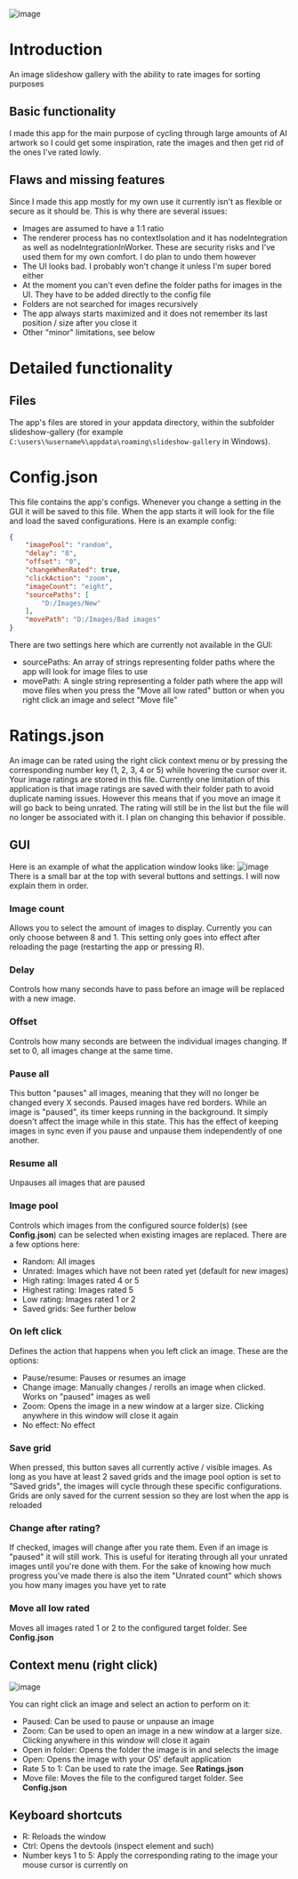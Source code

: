 ![image](https://github.com/Index154/slideshow-gallery/assets/105119758/6151281c-0270-4387-b355-f8cd36e2ae71)

# Introduction
An image slideshow gallery with the ability to rate images for sorting purposes

## Basic functionality
I made this app for the main purpose of cycling through large amounts of AI artwork so I could get some inspiration, rate the images and then get rid of the ones I've rated lowly.

## Flaws and missing features
Since I made this app mostly for my own use it currently isn't as flexible or secure as it should be. This is why there are several issues:
- Images are assumed to have a 1:1 ratio
- The renderer process has no contextIsolation and it has nodeIntegration as well as nodeIntegrationInWorker. These are security risks and I've used them for my own comfort. I do plan to undo them however
- The UI looks bad. I probably won't change it unless I'm super bored either
- At the moment you can't even define the folder paths for images in the UI. They have to be added directly to the config file
- Folders are not searched for images recursively
- The app always starts maximized and it does not remember its last position / size after you close it
- Other "minor" limitations, see below

# Detailed functionality
## Files
The app's files are stored in your appdata directory, within the subfolder slideshow-gallery (for example `C:\users\%username%\appdata\roaming\slideshow-gallery` in Windows).
# Config.json
This file contains the app's configs. Whenever you change a setting in the GUI it will be saved to this file. When the app starts it will look for the file and load the saved configurations.
Here is an example config:
```json
{
    "imagePool": "random",
    "delay": "8",
    "offset": "0",
    "changeWhenRated": true,
    "clickAction": "zoom",
    "imageCount": "eight",
    "sourcePaths": [
        "D:/Images/New"
    ],
    "movePath": "D:/Images/Bad images"
}
```
There are two settings here which are currently not available in the GUI:
- sourcePaths: An array of strings representing folder paths where the app will look for image files to use
- movePath: A single string representing a folder path where the app will move files when you press the "Move all low rated" button or when you right click an image and select "Move file"
# Ratings.json
An image can be rated using the right click context menu or by pressing the corresponding number key (1, 2, 3, 4 or 5) while hovering the cursor over it. Your image ratings are stored in this file. Currently one limitation of this application is that image ratings are saved with their folder path to avoid duplicate naming issues. However this means that if you move an image it will go back to being unrated. The rating will still be in the list but the file will no longer be associated with it. I plan on changing this behavior if possible.

## GUI
Here is an example of what the application window looks like:
![image](https://github.com/Index154/slideshow-gallery/assets/105119758/6151281c-0270-4387-b355-f8cd36e2ae71)
There is a small bar at the top with several buttons and settings. I will now explain them in order.
### Image count
Allows you to select the amount of images to display. Currently you can only choose between 8 and 1. This setting only goes into effect after reloading the page (restarting the app or pressing R).
### Delay
Controls how many seconds have to pass before an image will be replaced with a new image.
### Offset
Controls how many seconds are between the individual images changing. If set to 0, all images change at the same time.
### Pause all
This button "pauses" all images, meaning that they will no longer be changed every X seconds. Paused images have red borders.
While an image is "paused", its timer keeps running in the background. It simply doesn't affect the image while in this state. This has the effect of keeping images in sync even if you pause and unpause them independently of one another.
### Resume all
Unpauses all images that are paused
### Image pool
Controls which images from the configured source folder(s) (see **Config.json**) can be selected when existing images are replaced. There are a few options here:
- Random: All images
- Unrated: Images which have not been rated yet (default for new images)
- High rating: Images rated 4 or 5
- Highest rating: Images rated 5
- Low rating: Images rated 1 or 2
- Saved grids: See further below
### On left click
Defines the action that happens when you left click an image. These are the options:
- Pause/resume: Pauses or resumes an image
- Change image: Manually changes / rerolls an image when clicked. Works on "paused" images as well
- Zoom: Opens the image in a new window at a larger size. Clicking anywhere in this window will close it again
- No effect: No effect
### Save grid
When pressed, this button saves all currently active / visible images. As long as you have at least 2 saved grids and the image pool option is set to "Saved grids", the images will cycle through these specific configurations. Grids are only saved for the current session so they are lost when the app is reloaded
### Change after rating?
If checked, images will change after you rate them. Even if an image is "paused" it will still work. This is useful for iterating through all your unrated images until you're done with them.
For the sake of knowing how much progress you've made there is also the item "Unrated count" which shows you how many images you have yet to rate
### Move all low rated
Moves all images rated 1 or 2 to the configured target folder. See **Config.json**

## Context menu (right click)
![image](https://github.com/Index154/slideshow-gallery/assets/105119758/283f41cb-0e53-46fd-8d79-ad0210c40c4e)

You can right click an image and select an action to perform on it:
- Paused: Can be used to pause or unpause an image
- Zoom: Can be used to open an image in a new window at a larger size. Clicking anywhere in this window will close it again
- Open in folder: Opens the folder the image is in and selects the image
- Open: Opens the image with your OS' default application
- Rate 5 to 1: Can be used to rate the image. See **Ratings.json**
- Move file: Moves the file to the configured target folder. See **Config.json**

## Keyboard shortcuts
- R: Reloads the window
- Ctrl: Opens the devtools (inspect element and such)
- Number keys 1 to 5: Apply the corresponding rating to the image your mouse cursor is currently on
